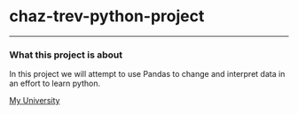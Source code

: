 # chaz-trev-python-project
---
### What this project is about
In this project we will attempt to use Pandas to change and interpret data in an effort to learn python.

[My University](https://www.byui.edu/)
